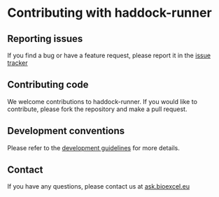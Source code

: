 # Contributing with haddock-runner

## Reporting issues

If you find a bug or have a feature request, please report it in the [issue tracker](https://github.com/haddocking/haddock-runner/issues)

## Contributing code

We welcome contributions to haddock-runner. If you would like to contribute, please fork the repository and make a pull request.

## Development conventions

Please refer to the [development guidelines](DEVELOPMENT.md) for more details.

## Contact

If you have any questions, please contact us at [ask.bioexcel.eu](https://ask.bioexcel.eu)
